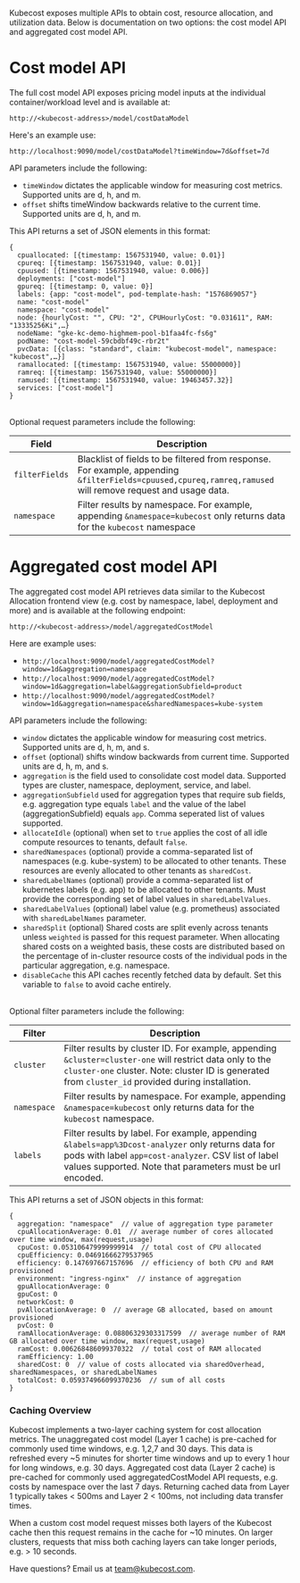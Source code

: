 Kubecost exposes multiple APIs to obtain cost, resource allocation, and utilization data. Below is documentation on two options: the cost model API and aggregated cost model API.

# Cost model API

The full cost model API exposes pricing model inputs at the individual container/workload level and is available at:

`http://<kubecost-address>/model/costDataModel`

Here's an example use:

`http://localhost:9090/model/costDataModel?timeWindow=7d&offset=7d`

API parameters include the following:

* `timeWindow` dictates the applicable window for measuring cost metrics. Supported units are d, h, and m.  
* `offset` shifts timeWindow backwards relative to the current time. Supported units are d, h, and m.

This API returns a set of JSON elements in this format:

```
{
  cpuallocated: [{timestamp: 1567531940, value: 0.01}]
  cpureq: [{timestamp: 1567531940, value: 0.01}]
  cpuused: [{timestamp: 1567531940, value: 0.006}]
  deployments: ["cost-model"]
  gpureq: [{timestamp: 0, value: 0}]
  labels: {app: "cost-model", pod-template-hash: "1576869057"}
  name: "cost-model"
  namespace: "cost-model"
  node: {hourlyCost: "", CPU: "2", CPUHourlyCost: "0.031611", RAM: "13335256Ki",…}
  nodeName: "gke-kc-demo-highmem-pool-b1faa4fc-fs6g"
  podName: "cost-model-59cbdbf49c-rbr2t"
  pvcData: [{class: "standard", claim: "kubecost-model", namespace: "kubecost",…}]
  ramallocated: [{timestamp: 1567531940, value: 55000000}]
  ramreq: [{timestamp: 1567531940, value: 55000000}]
  ramused: [{timestamp: 1567531940, value: 19463457.32}]
  services: ["cost-model"]
}
```
<a name="optional-params"></a>  
Optional request parameters include the following:  

Field | Description
--------- | -----------
`filterFields` | Blacklist of fields to be filtered from response. For example, appending `&filterFields=cpuused,cpureq,ramreq,ramused` will remove request and usage data.
`namespace` | Filter results by namespace. For example, appending `&namespace=kubecost` only returns data for the `kubecost` namespace


# Aggregated cost model API

The aggregated cost model API retrieves data similar to the Kubecost Allocation frontend view (e.g. cost by namespace, label, deployment and more) and is available at the following endpoint:

`http://<kubecost-address>/model/aggregatedCostModel`

Here are example uses:

* `http://localhost:9090/model/aggregatedCostModel?window=1d&aggregation=namespace`  
* `http://localhost:9090/model/aggregatedCostModel?window=1d&aggregation=label&aggregationSubfield=product`  
* `http://localhost:9090/model/aggregatedCostModel?window=1d&aggregation=namespace&sharedNamespaces=kube-system`

API parameters include the following:

* `window` dictates the applicable window for measuring cost metrics. Supported units are d, h, m, and s.  
* `offset` (optional) shifts window backwards from current time. Supported units are d, h, m, and s.  
* `aggregation` is the field used to consolidate cost model data. Supported types are cluster, namespace, deployment, service, and label.  
* `aggregationSubfield` used for aggregation types that require sub fields, e.g. aggregation type equals `label` and the value of the label (aggregationSubfield) equals `app`. Comma seperated list of values supported.
* `allocateIdle` (optional) when set to `true` applies the cost of all idle compute resources to tenants, default `false`.  
* `sharedNamespaces` (optional) provide a comma-separated list of namespaces (e.g. kube-system) to be allocated to other tenants. These resources are evenly allocated to other tenants as `sharedCost`.  
* `sharedLabelNames` (optional) provide a comma-separated list of kubernetes labels (e.g. app) to be allocated to other tenants. Must provide the corresponding set of label values in `sharedLabelValues`.  
* `sharedLabelValues` (optional) label value (e.g. prometheus) associated with `sharedLabelNames` parameter.  
* `sharedSplit` (optional) Shared costs are split evenly across tenants unless `weighted` is passed for this request parameter. When allocating shared costs on a weighted basis, these costs are distributed based on the percentage of in-cluster resource costs of the individual pods in the particular aggregation, e.g. namespace.  
* `disableCache` this API caches recently fetched data by default. Set this variable to `false` to avoid cache entirely.  

<a name="filter-params"></a>  
Optional filter parameters include the following:   

Filter | Description
--------- | -----------
`cluster` | Filter results by cluster ID. For example, appending `&cluster=cluster-one` will restrict data only to the `cluster-one` cluster. Note: cluster ID is generated from `cluster_id` provided during installation.
`namespace` | Filter results by namespace. For example, appending `&namespace=kubecost` only returns data for the `kubecost` namespace.
`labels` | Filter results by label. For example, appending `&labels=app%3Dcost-analyzer` only returns data for pods with label `app=cost-analyzer`. CSV list of label values supported. Note that parameters must be url encoded.

This API returns a set of JSON objects in this format:

```
{
  aggregation: "namespace"  // value of aggregation type parameter
  cpuAllocationAverage: 0.01  // average number of cores allocated over time window, max(request,usage)
  cpuCost: 0.053106479999999914  // total cost of CPU allocated
  cpuEfficiency: 0.04691666279537965
  efficiency: 0.147697667157696  // efficiency of both CPU and RAM provisioned
  environment: "ingress-nginx"  // instance of aggregation 
  gpuAllocationAverage: 0
  gpuCost: 0
  networkCost: 0
  pvAllocationAverage: 0  // average GB allocated, based on amount provisioned
  pvCost: 0
  ramAllocationAverage: 0.08806329303317599  // average number of RAM GB allocated over time window, max(request,usage)
  ramCost: 0.006268486099370322  // total cost of RAM allocated
  ramEfficiency: 1.00
  sharedCost: 0  // value of costs allocated via sharedOverhead, sharedNamespaces, or sharedLabelNames
  totalCost: 0.059374966099370236  // sum of all costs
}
```

### Caching Overview

Kubecost implements a two-layer caching system for cost allocation metrics. The unaggregated cost model (Layer 1 cache) is pre-cached for commonly used time windows, e.g. 1,2,7 and 30 days. This data is refreshed every ~5 minutes for shorter time windows and up to every 1 hour for long windows, e.g. 30 days. Aggregated cost data (Layer 2 cache) is pre-cached for commonly used aggregatedCostModel API requests, e.g. costs by namespace over the last 7 days. Returning cached data from Layer 1 typically takes < 500ms and Layer 2 < 100ms, not including data transfer times.

When a custom cost model request misses both layers of the Kubecost cache then this request remains in the cache for ~10 minutes. On larger clusters, requests that miss both caching layers can take longer periods, e.g. > 10 seconds.


Have questions? Email us at <team@kubecost.com>.
